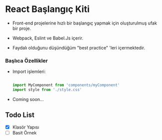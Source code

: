 # React Başlangıç Kiti

- Front-end projelerine hızlı bir başlangıç yapmak için oluşturulmuş ufak bir proje.

- Webpack, Eslint ve Babel.Js içerir.

- Faydalı olduğunu düşündüğüm "best practice" 'leri içermektedir.

### Başlıca Özellikler

- Import işlemleri:

    ```javascript
    
    import MyComponent from 'components/myComponent'
    import style from './style.css'
    
    ```
    
- Coming soon...

## Todo List
-  [x] Klasör Yapısı
-  [ ] Basit Örnek
